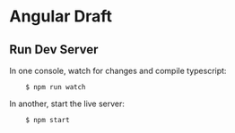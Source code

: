 # Angular Draft

## Run Dev Server

In one console, watch for changes and compile typescript:
```
	$ npm run watch
```

In another, start the live server:
```
	$ npm start
```